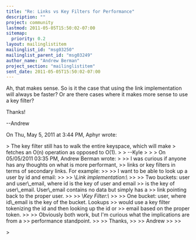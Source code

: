```yaml
---
title: "Re: Links vs Key Filters for Performance"
description: ""
project: community
lastmod: 2011-05-05T15:50:02-07:00
sitemap:
  priority: 0.2
layout: mailinglistitem
mailinglist_id: "msg03250"
mailinglist_parent_id: "msg03249"
author_name: "Andrew Berman"
project_section: "mailinglistitem"
sent_date: 2011-05-05T15:50:02-07:00
---
```



Ah, that makes sense. So is it the case that using the link implementation
will always be faster? Or are there cases where it makes more sense to use
a key filter?

Thanks!

--Andrew

On Thu, May 5, 2011 at 3:44 PM, Aphyr  wrote:

&gt; The key filter still has to walk the entire keyspace, which will make
&gt; fetches an O(n) operation as opposed to O(1).
&gt;
&gt; --Kyle
&gt;
&gt;
&gt; On 05/05/2011 03:35 PM, Andrew Berman wrote:
&gt;
&gt;&gt; I was curious if anyone has any thoughts on what is more performant,
&gt;&gt; links or key filters in terms of secondary links. For example:
&gt;&gt;
&gt;&gt; I want to be able to look up a user by id and email:
&gt;&gt;
&gt;&gt; \\*Link implementation:\\*
&gt;&gt;
&gt;&gt; Two buckets: user and user\\_email, where id is the key of user and email
&gt;&gt; is the key of user\\_email. User\\_email contains no data but simply has a
&gt;&gt; link pointing back to the proper user.
&gt;&gt;
&gt;&gt; \\*Key Filter:\\*
&gt;&gt;
&gt;&gt; One bucket: user, where id\\_email is the key of the bucket. Lookups
&gt;&gt; would use a key filter tokenizing the id and then looking up the id or
&gt;&gt; email based on the proper token.
&gt;&gt;
&gt;&gt; Obviously both work, but I'm curious what the implications are from a
&gt;&gt; performance standpoint.
&gt;&gt;
&gt;&gt; Thanks,
&gt;&gt;
&gt;&gt; Andrew
&gt;&gt;
&gt;&gt;

&gt;
